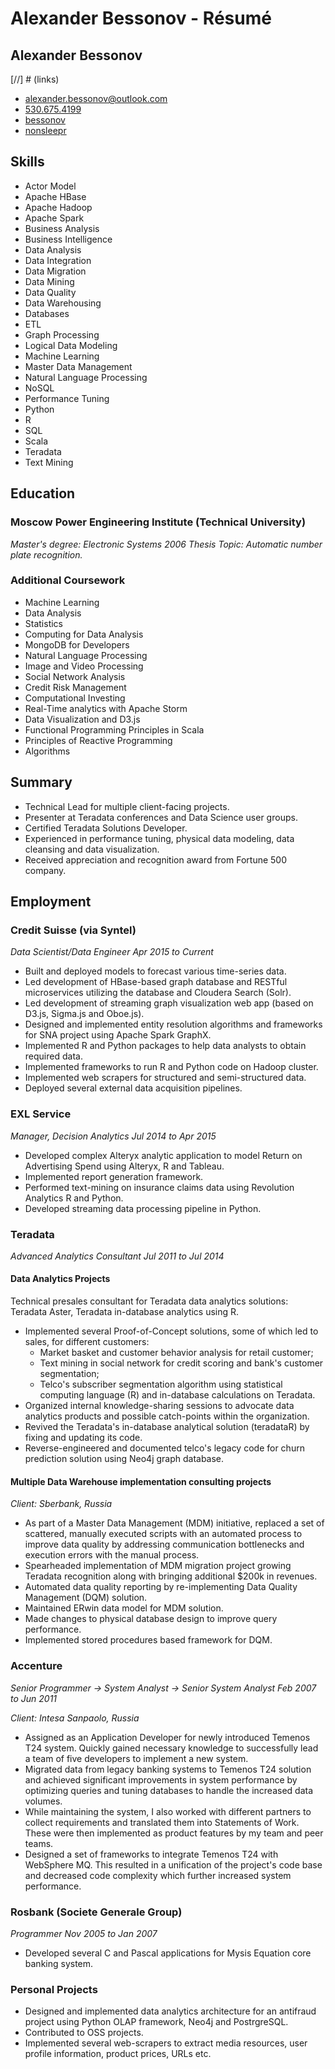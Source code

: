 # Alexander Bessonov - Résumé

## Alexander Bessonov

[//] # (links)

- [alexander.bessonov@outlook.com](mailto:alexander.bessonov@outlook.com)
- [530.675.4199](tel:+15306754199)
- [bessonov](https://linkedin.com/in/bessonov)
- [nonsleepr](https://github.com/nonsleepr)

## Skills

- Actor Model
- Apache HBase
- Apache Hadoop
- Apache Spark
- Business Analysis
- Business Intelligence
- Data Analysis
- Data Integration
- Data Migration
- Data Mining
- Data Quality
- Data Warehousing
- Databases
- ETL
- Graph Processing
- Logical Data Modeling
- Machine Learning
- Master Data Management
- Natural Language Processing
- NoSQL
- Performance Tuning
- Python
- R
- SQL
- Scala
- Teradata
- Text Mining

## Education

### Moscow Power Engineering Institute (Technical University)

_Master's degree: Electronic Systems 2006_
_Thesis Topic: Automatic number plate recognition._

### Additional Coursework

- Machine Learning
- Data Analysis
- Statistics
- Computing for Data Analysis
- MongoDB for Developers
- Natural Language Processing
- Image and Video Processing
- Social Network Analysis
- Credit Risk Management
- Computational Investing
- Real-Time analytics with Apache Storm
- Data Visualization and D3.js
- Functional Programming Principles in Scala
- Principles of Reactive Programming
- Algorithms

## Summary

- Technical Lead for multiple client-facing projects.
- Presenter at Teradata conferences and Data Science user groups.
- Certified Teradata Solutions Developer.
- Experienced in performance tuning, physical data modeling, data cleansing and
  data visualization.
- Received appreciation and recognition award from Fortune 500 company.

## Employment

### Credit Suisse (via Syntel)

_Data Scientist/Data Engineer_
_Apr 2015 to Current_

- Built and deployed models to forecast various time-series data.
- Led development of HBase-based graph database and RESTful microservices
  utilizing the database and Cloudera Search (Solr).
- Led development of streaming graph visualization web app (based on D3.js,
  Sigma.js and Oboe.js).
- Designed and implemented entity resolution algorithms and frameworks for SNA
  project using Apache Spark GraphX.
- Implemented R and Python packages to help data analysts to obtain required
  data.
- Implemented frameworks to run R and Python code on Hadoop cluster.
- Implemented web scrapers for structured and semi-structured data.
- Deployed several external data acquisition pipelines.

### EXL Service

_Manager, Decision Analytics_
_Jul 2014 to Apr 2015_

- Developed complex Alteryx analytic application to model Return on Advertising
  Spend using Alteryx, R and Tableau.
- Implemented report generation framework.
- Performed text-mining on insurance claims data using Revolution Analytics
  R and Python.
- Developed streaming data processing pipeline in Python.

### Teradata

_Advanced Analytics Consultant_
_Jul 2011 to Jul 2014_

#### Data Analytics Projects

Technical presales consultant for Teradata data analytics solutions: Teradata
Aster, Teradata in-database analytics using R.

- Implemented several Proof-of-Concept solutions, some of which led to sales,
  for different customers:
  - Market basket and customer behavior analysis for retail customer;
  - Text mining in social network for credit scoring and bank's customer
    segmentation;
  - Telco's subscriber segmentation algorithm using statistical computing
    language (R) and in-database calculations on Teradata.
- Organized internal knowledge-sharing sessions to advocate data analytics
  products and possible catch-points within the organization.
- Revived the Teradata's in-database analytical solution (teradataR) by fixing
  and updating its code.
- Reverse-engineered and documented telco's legacy code for churn prediction
  solution using Neo4j graph database.

#### Multiple Data Warehouse implementation consulting projects

_Client: Sberbank, Russia_

- As part of a Master Data Management (MDM) initiative, replaced a set of
  scattered, manually executed scripts with an automated process to improve
  data quality by addressing communication bottlenecks and execution errors
  with the manual process.
- Spearheaded implementation of MDM migration project growing Teradata
  recognition along with bringing additional $200k in revenues.
- Automated data quality reporting by re-implementing Data Quality Management
  (DQM) solution.
- Maintained ERwin data model for MDM solution.
- Made changes to physical database design to improve query performance.
- Implemented stored procedures based framework for DQM.

### Accenture

_Senior Programmer → System Analyst → Senior System Analyst_
_Feb 2007 to Jun 2011_

_Client: Intesa Sanpaolo, Russia_

- Assigned as an Application Developer for newly introduced Temenos T24 system.
  Quickly gained necessary knowledge to successfully lead a team of five
  developers to implement a new system.
- Migrated data from legacy banking systems to Temenos T24 solution and
  achieved significant improvements in system performance by optimizing queries
  and tuning databases to handle the increased data volumes.
- While maintaining the system, I also worked with different partners to
  collect requirements and translated them into Statements of Work. These were
  then implemented as product features by my team and peer teams.
- Designed a set of frameworks to integrate Temenos T24 with WebSphere MQ. This
  resulted in a unification of the project's code base and decreased code
  complexity which further increased system performance.

### Rosbank (Societe Generale Group)

_Programmer_
_Nov 2005 to Jan 2007_

- Developed several C and Pascal applications for Mysis Equation core banking
  system.

### Personal Projects

- Designed and implemented data analytics architecture for an antifraud project
  using Python OLAP framework, Neo4j and PostrgreSQL.
- Contributed to OSS projects.
- Implemented several web-scrapers to extract media resources, user profile
  information, product prices, URLs etc.

